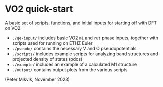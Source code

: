 # VO2 quick-start

A basic set of scripts, functions, and initial inputs for starting off with DFT on VO2.

* `./qe-input/` includes basic VO2 `m1` and `rut` phase inputs, together with scripts used for running on ETHZ Euler
* `./pseudo/` contains the necessary V and O pseudopotentials
* `./scripts/` includes example scripts for analyzing band structures and projected density of states (pdos)
* `./example/` includes an example of a calculated M1 structure
* `./output/` contains output plots from the various scripts

(Peter Mlkvik, November 2023)


